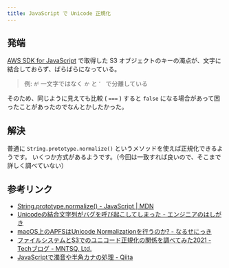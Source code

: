```yaml
---
title: JavaScript で Unicode 正規化
---
```


## 発端

[AWS SDK for JavaScript](https://aws.amazon.com/jp/sdk-for-javascript/) で取得した S3 オブジェクトのキーの濁点が、文字に結合しておらず、ばらばらになっている。

> 例:  `が` 一文字ではなく `か` と `゛` で分離している

そのため、同じように見えても比較 ( `===` ) すると `false` になる場合があって困ったことがあったのでなんとかしたかった。

## 解決

普通に `String.prototype.normalize()` というメソッドを使えば正規化できるようです。
いくつか方式があるようです。（今回は一致すれば良いので、そこまで詳しく調べていない）

## 参考リンク

- [String.prototype.normalize() - JavaScript | MDN](https://developer.mozilla.org/ja/docs/Web/JavaScript/Reference/Global_Objects/String/normalize)
- [Unicodeの結合文字列がバグを呼び起こしてしまった - エンジニアのはしがき](https://tm-progapp.hatenablog.com/entry/2021/03/13/122342)
- [macOS上のAPFSはUnicode Normalizationを行うのか? - なるせにっき](https://naruse.hateblo.jp/entry/2017/03/28/181519)
- [ファイルシステムとS3でのユニコード正規化の関係を調べてみた2021 - Techブログ - MNTSQ, Ltd.](https://tech.mntsq.co.jp/entry/2021/03/17/160000)
- [JavaScriptで濁音や半角カナの処理 - Qiita](https://qiita.com/jkr_2255/items/e0c039c438d3ebfd1a6a)
